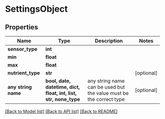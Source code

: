 # SettingsObject


## Properties
Name | Type | Description | Notes
------------ | ------------- | ------------- | -------------
**sensor_type** | **int** |  | 
**min** | **float** |  | 
**max** | **float** |  | 
**nutrient_type** | **str** |  | [optional] 
**any string name** | **bool, date, datetime, dict, float, int, list, str, none_type** | any string name can be used but the value must be the correct type | [optional]

[[Back to Model list]](../README.md#documentation-for-models) [[Back to API list]](../README.md#documentation-for-api-endpoints) [[Back to README]](../README.md)


